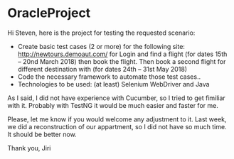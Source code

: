 # OracleProject

Hi Steven,
here is the project for testing the requested scenario:
  
  - Create basic test cases (2 or more) for the following site: http://newtours.demoaut.com/ for Login and find a flight (for dates 15th – 20nd March 2018) then book the flight. Then book a second flight for different destination with (for dates 24th – 31st May 2018)
  - Code the necessary framework to automate those test cases..
  - Technologies to be used: (at least) Selenium WebDriver and Java

As I said, I did not have experience with Cucumber, so I tried to get fimiliar with it. Probably with TestNG it would be much easier and faster for me. 

Please, let me know if you would welcome any adjustment to it. Last week, we did a reconstruction of our appartment, so I did not have so much time. It should be better now.

Thank you,
Jiri
